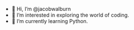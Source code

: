 - 👋 Hi, I’m @jacobwalburn
- 👀 I’m interested in exploring the world of coding.
- 🌱 I’m currently learning Python.




